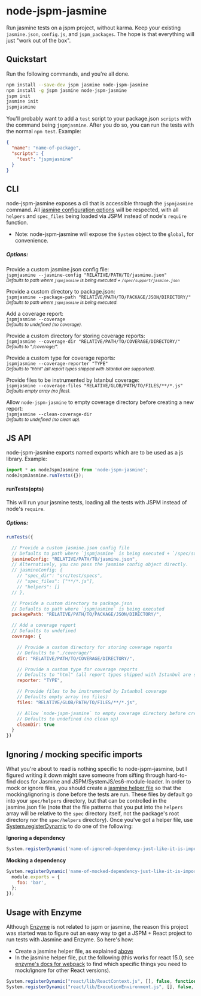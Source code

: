 # node-jspm-jasmine
Run jasmine tests on a jspm project, without karma. Keep your existing `jasmine.json`, `config.js`, and `jspm_packages`. The hope is that everything will just "work out of the box".

## Quickstart
Run the following commands, and you're all done.
```bash
npm install --save-dev jspm jasmine node-jspm-jasmine
npm install -g jspm jasmine node-jspm-jasmine
jspm init
jasmine init
jspmjasmine
```

You'll probably want to add a `test` script to your package.json `scripts` with the command being `jspmjasmine`. After you do so, you can run the tests with the normal `npm test`. Example:

```json
{
  "name": "name-of-package",
  "scripts": {
    "test": "jspmjasmine"
  }
}
```

## CLI
node-jspm-jasmine exposes a cli that is accessible through the `jspmjasmine` command. All [jasmine configuration options](http://jasmine.github.io/2.4/node.html#section-Configuration) will be respected, with all `helpers` and `spec_files` being loaded via JSPM instead of node's `require` function.

* Note: node-jspm-jasmine will expose the `System` object to the `global`, for convenience.

##### Options:
Provide a custom jasmine.json config file:<br />
`jspmjasmine --jasmine-config "RELATIVE/PATH/TO/jasmine.json"`<br />
<sub>*Defaults to path where `jspmjasmine` is being executed + `/spec/support/jasmine.json`*</sub>

Provide a custom directory to package.json:<br />
`jspmjasmine --package-path "RELATIVE/PATH/TO/PACKAGE/JSON/DIRECTORY/"`<br />
<sub>*Defaults to path where `jspmjasmine` is being executed.*</sub>

Add a coverage report:<br />
`jspmjasmine --coverage`<br />
<sub>*Defaults to undefined (no coverage).*</sub>

Provide a custom directory for storing coverage reports:<br />
`jspmjasmine --coverage-dir "RELATIVE/PATH/TO/COVERAGE/DIRECTORY/"`<br />
<sub>*Defaults to "./coverage/".*</sub>

Provide a custom type for coverage reports:<br />
`jspmjasmine --coverage-reporter "TYPE"`<br />
<sub>*Defaults to "html" (all report types shipped with Istanbul are supported).*</sub>

Provide files to be instrumented by Istanbul coverage:<br />
`jspmjasmine --coverage-files "RELATIVE/GLOB/PATH/TO/FILES/**/*.js"`<br />
<sub>*Defaults empty array (no files).*</sub>

Allow `node-jspm-jasmine` to empty coverage directory before creating a new report:<br />
`jspmjasmine --clean-coverage-dir`<br />
<sub>*Defaults to undefined (no clean up).*</sub>

## JS API
node-jspm-jasmine exports named exports which are to be used as a js library. Example:
```js
import * as nodeJspmJasmine from 'node-jspm-jasmine';
nodeJspmJasmine.runTests({});
```

#### runTests(opts)
This will run your jasmine tests, loading all the tests with JSPM instead of node's `require`.

##### Options:
```js
runTests({

  // Provide a custom jasmine.json config file
  // Defaults to path where `jspmjasmine` is being executed + `/spec/support/jasmine.json
  jasmineConfig: "RELATIVE/PATH/TO/jasmine.json",
  // Alternatively, you can pass the jasmine config object directly.
  // jasmineConfig: {
    // "spec_dir": "src/test/specs",
    // "spec_files": ["**/*.js"],
    // "helpers": []
  // },

  // Provide a custom directory to package.json
  // Defaults to path where `jspmjasmine` is being executed
  packagePath: "RELATIVE/PATH/TO/PACKAGE/JSON/DIRECTORY/",

  // Add a coverage report
  // Defaults to undefined
  coverage: {

    // Provide a custom directory for storing coverage reports
    // Defaults to "./coverage/"
    dir: "RELATIVE/PATH/TO/COVERAGE/DIRECTORY/",

    // Provide a custom type for coverage reports
    // Defaults to "html" (all report types shipped with Istanbul are supported)
    reporter: "TYPE",

    // Provide files to be instrumented by Istanbul coverage
    // Defaults empty array (no files)
    files: "RELATIVE/GLOB/PATH/TO/FILES/**/*.js",

    // Allow `node-jspm-jasmine` to empty coverage directory before creating a new report
    // Defaults to undefined (no clean up)
    cleanDir: true
  }
})
```

## Ignoring / mocking specific imports
What you're about to read is nothing specific to node-jspm-jasmine, but I figured writing it down might save someone from sifting through hard-to-find docs for Jasmine and JSPM/SystemJS/es6-module-loader. In order to mock or ignore files, you should create a [jasmine helper file](http://jasmine.github.io/2.4/node.html#section-12) so that the mocking/ignoring is done before the tests are run. These files by default go into your `spec/helpers` directory, but that can be controlled in the jasmine.json file (note that the file patterns that you put into the `helpers` array will be relative to the `spec` directory itself, not the package's root directory nor the `spec/helpers` directory). Once you've got a helper file, use [System.registerDynamic](https://github.com/systemjs/systemjs/blob/master/docs/system-api.md#systemregisterdynamicname--deps-executingrequire-declare) to do one of the following:

**Ignoring a dependency**
```js
System.registerDynamic('name-of-ignored-dependency-just-like-it-is-imported', [], false, function() {});
```

**Mocking a dependency**
```js
System.registerDynamic('name-of-mocked-dependency-just-like-it-is-imported', ['name-of-dependency-of-mocked-module'], false, function(require, exports, module) {
  module.exports = {
    foo: 'bar',
  };
});
```

## Usage with Enzyme
Although [Enzyme](http://airbnb.io/enzyme/) is not related to jspm or jasmine, the reason this project was started was to figure out an easy way to get a JSPM + React project to run tests with Jasmine and Enzyme. So here's how:

- Create a jasmine helper file, as explained [above](https://github.com/CanopyTax/node-jspm-jasmine#ignoring--mocking-specific-imports)
- In the jasmine helper file, put the following (this works for react 15.0, see [enzyme's docs for webpack](https://github.com/airbnb/enzyme/blob/master/docs/guides/webpack.md) to find which specific things you need to mock/ignore for other React versions).

```js
System.registerDynamic("react/lib/ReactContext.js", [], false, function() {})
System.registerDynamic("react/lib/ExecutionEnvironment.js", [], false, function() {})
```
